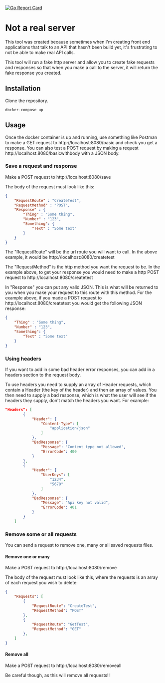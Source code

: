 [![Go Report Card](https://goreportcard.com/badge/github.com/willdot/NotARealServer)](https://goreportcard.com/report/github.com/willdot/NotARealServer)


# Not a real server
This tool was created because sometimes when I'm creating front end applications that talk to an API that hasn't been build yet, it's frustrating to not be able to make real API calls.

This tool will run a fake http server and allow you to create fake requests and responses so that when you make a call to the server, it will return the fake response you created.

## Installation

Clone the repository.

```
docker-compose up
```

## Usage

Once the docker container is up and running, use something like Postman to make a GET request to http://localhost:8080/basic and check you get a response. You can also test a POST request by making a request http://localhost:8080/basicwithbody with a JSON body.

### Save a request and response

Make a POST request to http://localhost:8080/save

The body of the request must look like this:

``` json
{   
    "RequestRoute" : "CreateTest",
    "RequestMethod" : "POST",
    "Response" : {
        "Thing" : "Some thing",
        "Number" : "123",
        "Something": {
            "Text" : "Some text"
        }
    }
}
```

The "RequestRoute" will be the url route you will want to call. In the above example, it would be http://localhost:8080/createtest 

The "RequestMethod" is the http method you want the request to be. In the example above, to get your response you would need to make a http POST request to http://localhost:8080/createtest 

In "Response" you can put any valid JSON. This is what will be returned to you when you make your request to this route with this method. For the example above, if you made a POST request to http://localhost:8080/createtest you would get the following JSON response:
``` json
{
    "Thing" : "Some thing",
    "Number" : "123",
    "Something": {
        "Text" : "Some text"
    }
}
```

### Using headers
If you want to add in some bad header error responses, you can add in a headers section to the request body. 

To use headers you need to supply an array of Header requests, which contain a Header (the key of the header) and then an array of values. You then need to supply a bad response, which is what the user will see if the headers they supply, don't match the headers you want. For example:

``` json
"Headers": [
        {
            "Header": {
                "Content-Type": [
                    "application/json"
                ]
            },
            "BadResponse": {
                "Message": "Content type not allowed",
                "ErrorCode": 400
            }
        },
        {
            "Header": {
                "UserKeys": [
                    "1234",
                    "5678"
                ]
            },
            "BadResponse": {
                "Message": "Api key not valid",
                "ErrorCode": 401
            }
        }
    ]
```

### Remove some or all requests

You can send a request to remove one, many or all saved requests files.

#### Remove one or many
Make a POST request to http://localhost:8080/remove 

The body of the request must look like this, where the requests is an array of each request you wish to delete:

``` json
{
    "Requests": [
        {
            "RequestRoute": "CreateTest",
            "RequestMethod": "POST"
        },
        {
            "RequestRoute": "GetTest",
            "RequestMethod": "GET"
        },
    ]
}
```
#### Remove all
Make a POST request to http://localhost:8080/removeall

Be careful though, as this will remove all requests!!
